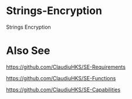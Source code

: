 # Strings-Encryption
Strings Encryption

# Also See
https://github.com/ClaudiuHKS/SE-Requirements

https://github.com/ClaudiuHKS/SE-Functions

https://github.com/ClaudiuHKS/SE-Capabilities

